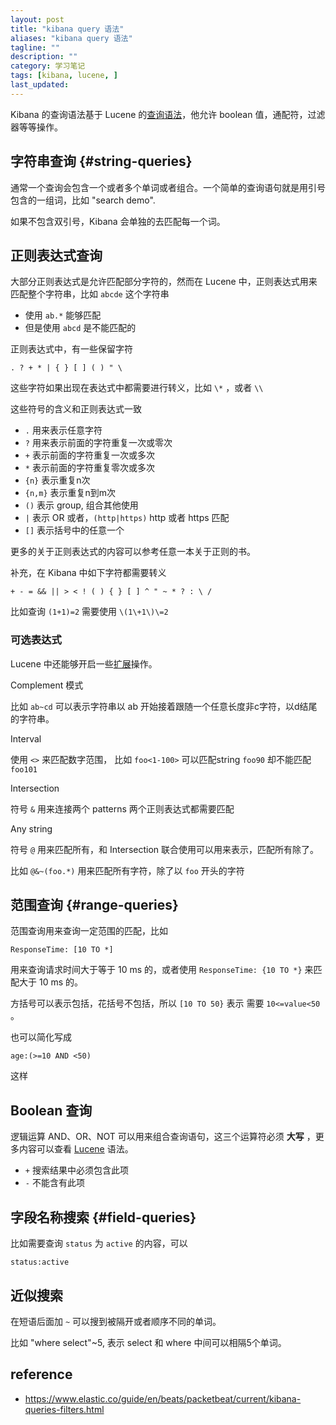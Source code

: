 ```yaml
---
layout: post
title: "kibana query 语法"
aliases: "kibana query 语法"
tagline: ""
description: ""
category: 学习笔记
tags: [kibana, lucene, ]
last_updated: 
---
```


Kibana 的查询语法基于 Lucene 的[查询语法](http://lucene.apache.org/core/3_5_0/queryparsersyntax.html)，他允许 boolean 值，通配符，过滤器等等操作。


## 字符串查询 {#string-queries}
通常一个查询会包含一个或者多个单词或者组合。一个简单的查询语句就是用引号包含的一组词，比如 "search demo".

如果不包含双引号，Kibana 会单独的去匹配每一个词。

## 正则表达式查询
大部分正则表达式是允许匹配部分字符的，然而在 Lucene 中，正则表达式用来匹配整个字符串，比如 `abcde` 这个字符串

- 使用 `ab.*` 能够匹配
- 但是使用 `abcd` 是不能匹配的

正则表达式中，有一些保留字符

	. ? + * | { } [ ] ( ) " \

这些字符如果出现在表达式中都需要进行转义，比如 `\*` ，或者 `\\`

这些符号的含义和正则表达式一致

- `.` 用来表示任意字符
- `?` 用来表示前面的字符重复一次或零次
- `+` 表示前面的字符重复一次或多次
- `*` 表示前面的字符重复零次或多次
- `{n}` 表示重复n次
- `{n,m}` 表示重复n到m次
- `()` 表示 group, 组合其他使用
- `|` 表示 OR 或者，`(http|https)` http 或者 https 匹配
- `[]` 表示括号中的任意一个

更多的关于正则表达式的内容可以参考任意一本关于正则的书。

补充，在 Kibana 中如下字符都需要转义

	+ - = && || > < ! ( ) { } [ ] ^ " ~ * ? : \ /

比如查询 `(1+1)=2` 需要使用 `\(1\+1\)\=2`

### 可选表达式

Lucene 中还能够开启一些[扩展](https://www.elastic.co/guide/en/elasticsearch/reference/current/query-dsl-regexp-query.html#_optional_operators)操作。

Complement 模式

比如 `ab~cd` 可以表示字符串以 ab 开始接着跟随一个任意长度非c字符，以d结尾的字符串。

Interval

使用 `<>` 来匹配数字范围， 比如 `foo<1-100>` 可以匹配string `foo90` 却不能匹配 `foo101`

Intersection

符号 `&` 用来连接两个 patterns 两个正则表达式都需要匹配

Any string

符号 `@` 用来匹配所有，和 Intersection 联合使用可以用来表示，匹配所有除了。

比如 `@&~(foo.*)` 用来匹配所有字符，除了以 `foo` 开头的字符

## 范围查询 {#range-queries}

范围查询用来查询一定范围的匹配，比如

	ResponseTime: [10 TO *]

用来查询请求时间大于等于 10 ms 的，或者使用 `ResponseTime: {10 TO *}` 来匹配大于 10 ms 的。

方括号可以表示包括，花括号不包括，所以 `[10 TO 50}` 表示 需要 `10<=value<50` 。

也可以简化写成

	age:(>=10 AND <50)

这样

## Boolean 查询
逻辑运算 AND、OR、NOT 可以用来组合查询语句，这三个运算符必须 **大写** ，更多内容可以查看 [Lucene](http://lucene.apache.org/core/3_5_0/queryparsersyntax.html) 语法。

- `+` 搜索结果中必须包含此项
- `-` 不能含有此项

## 字段名称搜索 {#field-queries}
比如需要查询 `status` 为 `active` 的内容，可以

	status:active

## 近似搜索
在短语后面加 `~` 可以搜到被隔开或者顺序不同的单词。

比如 "where select"~5, 表示 select 和 where 中间可以相隔5个单词。

## reference

- <https://www.elastic.co/guide/en/beats/packetbeat/current/kibana-queries-filters.html>
